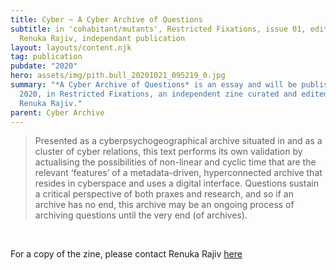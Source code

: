 ```yaml
---
title: Cyber ~ A Cyber Archive of Questions
subtitle: in 'cohabitant/mutants', Restricted Fixations, issue 01, edited by
  Renuka Rajiv, independant publication
layout: layouts/content.njk
tag: publication
pubdate: "2020"
hero: assets/img/pith.bull_20201021_095219_0.jpg
summary: "*A Cyber Archive of Questions* is an essay and will be published in
  2020, in Restricted Fixations, an independent zine curated and edited by
  Renuka Rajiv."
parent: Cyber Archive
---
```

> Presented as a cyberpsychogeographical archive situated in and as a cluster of cyber relations, this text performs its own validation by actualising the possibilities of non-linear and cyclic time that are the relevant ‘features’ of a metadata-driven, hyperconnected archive that resides in cyberspace and uses a digital interface. Questions sustain a critical perspective of both praxes and research, and so if an archive has no end, this archive may be an ongoing process of archiving questions until the very end (of archives).

<br/>

For a copy of the zine, please contact Renuka Rajiv [here](https://www.instagram.com/pith.bull/)